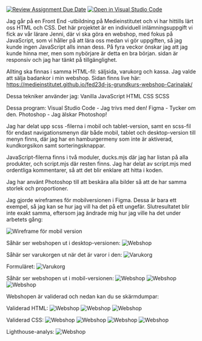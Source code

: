 [![Review Assignment Due Date](https://classroom.github.com/assets/deadline-readme-button-24ddc0f5d75046c5622901739e7c5dd533143b0c8e959d652212380cedb1ea36.svg)](https://classroom.github.com/a/lVSydX1g)
[![Open in Visual Studio Code](https://classroom.github.com/assets/open-in-vscode-718a45dd9cf7e7f842a935f5ebbe5719a5e09af4491e668f4dbf3b35d5cca122.svg)](https://classroom.github.com/online_ide?assignment_repo_id=12879009&assignment_repo_type=AssignmentRepo)

Jag går på en Front End -utbildning på Medieinstitutet och vi har hittills lärt oss HTML och CSS. Det här projektet är en individuell inlämningsuppgift vi fick av vår lärare Jenni, där vi ska göra en webshop, med fokus på JavaScript, som vi håller på att lära oss medan vi gör uppgiften, så jag kunde ingen JavaScript alls innan dess. På fyra veckor önskar jag att jag kunde hinna mer, men som nybörjare är detta en bra början. 
sidan är responsiv och jag har tänkt på tillgänglighet.
 
Allting ska finnas i samma HTML-fil: säljsida, varukorg och kassa. Jag valde att sälja badankor i min webshop. 
Sidan finns live här: https://medieinstitutet.github.io/fed23d-js-grundkurs-webshop-Carinalak/

Dessa tekniker använder jag:
Vanilla JavaScript
HTML 
CSS
SCSS

Dessa program:
Visual Studio Code - Jag trivs med den!
Figma - Tycker om den.
Photoshop - Jag älskar Photoshop!

Jag har delat upp scss -filerna i mobil och tablet-version, samt en scss-fil för endast navigationsmenyn där både mobil, tablet och desktop-version till menyn finns, där jag har en hamburgermeny som inte är aktiverad, kundkorgsikon samt sorteringsknappar.

JavaScript-filerna finns i två moduler, ducks.mjs där jag har listan på alla produkter, och script.mjs där resten finns. Jag har delat av script.mjs med ordentliga kommentarer, så att det blir enklare att hitta i koden.

Jag har använt Photoshop till att beskära alla bilder så att de har samma storlek och proportioner.

Jag gjorde wireframes för mobilversionen i Figma. Dessa är bara ett exempel, så jag kan se hur jag vill ha det på ett ungefär. Slutresultatet blir inte exakt samma, eftersom jag ändrade mig hur jag ville ha det under arbetets gång:

![Wireframe för mobil version](img/screenshots/wireframe.png)


Såhär ser webshopen ut i desktop-versionen:
![Webshop](img/screenshots/webshop.png)

Såhär ser varukorgen ut när det är varor i den:
![Varukorg](img/screenshots/cart.png)

Formuläret:
![Varukorg](img/screenshots/form.png)

Såhär ser webshopen ut i mobil-versionen:
![Webshop](img/screenshots/shop-mobil.png)
![Webshop](img/screenshots/cart-mobil.png)
![Webshop](img/screenshots/form-mobil.png)

Webshopen är validerad och nedan kan du se skärmdumpar:

Validerad HTML:
![Webshop](img/validering/html-val-1.png)
![Webshop](img/validering/html-val-2.png)
![Webshop](img/validering/html-val-3.png)

Validerad CSS:
![Webshop](img/validering/css-mobil-val.png)
![Webshop](img/validering/css-navigation-val.png)
![Webshop](img/validering/css-style-val.png)
![Webshop](img/validering/css-tablet-val.png)

Lighthouse-analys:
![Webshop](img/validering/lighthouse-analys.png)